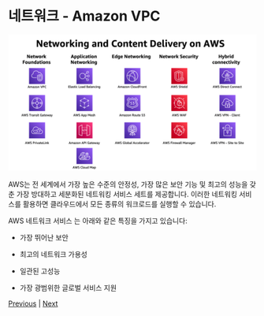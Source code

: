 # 네트워크 - Amazon VPC

![](./images/aws-network-service.png)

AWS는 전 세계에서 가장 높은 수준의 안정성, 가장 많은 보안 기능 및 최고의 성능을 갖춘 가장 방대하고 세분화된 네트워킹 서비스 세트를 제공합니다. 이러한 네트워킹 서비스를 활용하면 클라우드에서 모든 종류의 워크로드를 실행할 수 있습니다.

AWS 네트워크 서비스  는 아래와 같은 특징을 가지고 있습니다:

- 가장 뛰어난 보안

- 최고의 네트워크 가용성

- 일관된 고성능

- 가장 광범위한 글로벌 서비스 지원

[Previous](./10-ec2/ec2-auto-scaling/6-ec2-as.md) | [Next](./20-vpc/vpc.md)